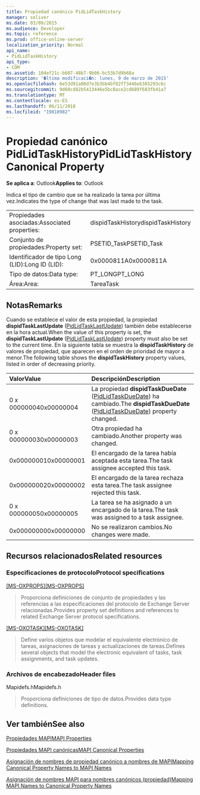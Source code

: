 ```yaml
---
title: Propiedad canónico PidLidTaskHistory
manager: soliver
ms.date: 03/09/2015
ms.audience: Developer
ms.topic: reference
ms.prod: office-online-server
localization_priority: Normal
api_name:
- PidLidTaskHistory
api_type:
- COM
ms.assetid: 104ef21c-b607-48b7-9b06-bc53b7d9b68a
description: '�ltima modificaci�n: lunes, 9 de marzo de 2015'
ms.openlocfilehash: 6e53d91a80d7e3b3bb4bf02ff3446eb385293c6c
ms.sourcegitcommit: 9d60cd82b5413446e5bc8ace2cd689f683fb41a7
ms.translationtype: MT
ms.contentlocale: es-ES
ms.lasthandoff: 06/11/2018
ms.locfileid: "19818982"
---
```

# <a name="pidlidtaskhistory-canonical-property"></a><span data-ttu-id="01401-103">Propiedad canónico PidLidTaskHistory</span><span class="sxs-lookup"><span data-stu-id="01401-103">PidLidTaskHistory Canonical Property</span></span>

  
  
<span data-ttu-id="01401-104">**Se aplica a**: Outlook</span><span class="sxs-lookup"><span data-stu-id="01401-104">**Applies to**: Outlook</span></span> 
  
<span data-ttu-id="01401-105">Indica el tipo de cambio que se ha realizado la tarea por última vez.</span><span class="sxs-lookup"><span data-stu-id="01401-105">Indicates the type of change that was last made to the task.</span></span>
  
|||
|:-----|:-----|
|<span data-ttu-id="01401-106">Propiedades asociadas:</span><span class="sxs-lookup"><span data-stu-id="01401-106">Associated properties:</span></span>  <br/> |<span data-ttu-id="01401-107">dispidTaskHistory</span><span class="sxs-lookup"><span data-stu-id="01401-107">dispidTaskHistory</span></span>  <br/> |
|<span data-ttu-id="01401-108">Conjunto de propiedades:</span><span class="sxs-lookup"><span data-stu-id="01401-108">Property set:</span></span>  <br/> |<span data-ttu-id="01401-109">PSETID_Task</span><span class="sxs-lookup"><span data-stu-id="01401-109">PSETID_Task</span></span>  <br/> |
|<span data-ttu-id="01401-110">Identificador de tipo Long (LID):</span><span class="sxs-lookup"><span data-stu-id="01401-110">Long ID (LID):</span></span>  <br/> |<span data-ttu-id="01401-111">0x0000811A</span><span class="sxs-lookup"><span data-stu-id="01401-111">0x0000811A</span></span>  <br/> |
|<span data-ttu-id="01401-112">Tipo de datos:</span><span class="sxs-lookup"><span data-stu-id="01401-112">Data type:</span></span>  <br/> |<span data-ttu-id="01401-113">PT_LONG</span><span class="sxs-lookup"><span data-stu-id="01401-113">PT_LONG</span></span>  <br/> |
|<span data-ttu-id="01401-114">Área:</span><span class="sxs-lookup"><span data-stu-id="01401-114">Area:</span></span>  <br/> |<span data-ttu-id="01401-115">Tarea</span><span class="sxs-lookup"><span data-stu-id="01401-115">Task</span></span>  <br/> |
   
## <a name="remarks"></a><span data-ttu-id="01401-116">Notas</span><span class="sxs-lookup"><span data-stu-id="01401-116">Remarks</span></span>

<span data-ttu-id="01401-117">Cuando se establece el valor de esta propiedad, la propiedad **dispidTaskLastUpdate** ([PidLidTaskLastUpdate](pidlidtasklastupdate-canonical-property.md)) también debe establecerse en la hora actual.</span><span class="sxs-lookup"><span data-stu-id="01401-117">When the value of this property is set, the **dispidTaskLastUpdate** ([PidLidTaskLastUpdate](pidlidtasklastupdate-canonical-property.md)) property must also be set to the current time.</span></span> <span data-ttu-id="01401-118">En la siguiente tabla se muestra la **dispidTaskHistory** de valores de propiedad, que aparecen en el orden de prioridad de mayor a menor.</span><span class="sxs-lookup"><span data-stu-id="01401-118">The following table shows the **dispidTaskHistory** property values, listed in order of decreasing priority.</span></span> 
  
|<span data-ttu-id="01401-119">**Valor**</span><span class="sxs-lookup"><span data-stu-id="01401-119">**Value**</span></span>|<span data-ttu-id="01401-120">**Descripción**</span><span class="sxs-lookup"><span data-stu-id="01401-120">**Description**</span></span>|
|:-----|:-----|
|<span data-ttu-id="01401-121">0 x 00000004</span><span class="sxs-lookup"><span data-stu-id="01401-121">0x00000004</span></span>  <br/> |<span data-ttu-id="01401-122">La propiedad **dispidTaskDueDate** ([PidLidTaskDueDate](pidlidtaskduedate-canonical-property.md)) ha cambiado.</span><span class="sxs-lookup"><span data-stu-id="01401-122">The **dispidTaskDueDate** ([PidLidTaskDueDate](pidlidtaskduedate-canonical-property.md)) property changed.</span></span>  <br/> |
|<span data-ttu-id="01401-123">0 x 00000003</span><span class="sxs-lookup"><span data-stu-id="01401-123">0x00000003</span></span>  <br/> |<span data-ttu-id="01401-124">Otra propiedad ha cambiado.</span><span class="sxs-lookup"><span data-stu-id="01401-124">Another property was changed.</span></span>  <br/> |
|<span data-ttu-id="01401-125">0x00000001</span><span class="sxs-lookup"><span data-stu-id="01401-125">0x00000001</span></span>  <br/> |<span data-ttu-id="01401-126">El encargado de la tarea había aceptada esta tarea.</span><span class="sxs-lookup"><span data-stu-id="01401-126">The task assignee accepted this task.</span></span>  <br/> |
|<span data-ttu-id="01401-127">0x00000002</span><span class="sxs-lookup"><span data-stu-id="01401-127">0x00000002</span></span>  <br/> |<span data-ttu-id="01401-128">El encargado de la tarea rechaza esta tarea.</span><span class="sxs-lookup"><span data-stu-id="01401-128">The task assignee rejected this task.</span></span>  <br/> |
|<span data-ttu-id="01401-129">0 x 00000005</span><span class="sxs-lookup"><span data-stu-id="01401-129">0x00000005</span></span>  <br/> |<span data-ttu-id="01401-130">La tarea se ha asignado a un encargado de la tarea.</span><span class="sxs-lookup"><span data-stu-id="01401-130">The task was assigned to a task assignee.</span></span>  <br/> |
|<span data-ttu-id="01401-131">0x00000000</span><span class="sxs-lookup"><span data-stu-id="01401-131">0x00000000</span></span>  <br/> |<span data-ttu-id="01401-132">No se realizaron cambios.</span><span class="sxs-lookup"><span data-stu-id="01401-132">No changes were made.</span></span>  <br/> |
   
## <a name="related-resources"></a><span data-ttu-id="01401-133">Recursos relacionados</span><span class="sxs-lookup"><span data-stu-id="01401-133">Related resources</span></span>

### <a name="protocol-specifications"></a><span data-ttu-id="01401-134">Especificaciones de protocolo</span><span class="sxs-lookup"><span data-stu-id="01401-134">Protocol specifications</span></span>

<span data-ttu-id="01401-135">[[MS-OXPROPS]](http://msdn.microsoft.com/library/f6ab1613-aefe-447d-a49c-18217230b148%28Office.15%29.aspx)</span><span class="sxs-lookup"><span data-stu-id="01401-135">[[MS-OXPROPS]](http://msdn.microsoft.com/library/f6ab1613-aefe-447d-a49c-18217230b148%28Office.15%29.aspx)</span></span>
  
> <span data-ttu-id="01401-136">Proporciona definiciones de conjunto de propiedades y las referencias a las especificaciones del protocolo de Exchange Server relacionadas.</span><span class="sxs-lookup"><span data-stu-id="01401-136">Provides property set definitions and references to related Exchange Server protocol specifications.</span></span>
    
<span data-ttu-id="01401-137">[[MS-OXOTASK]](http://msdn.microsoft.com/library/55600ec0-6195-4730-8436-59c7931ef27e%28Office.15%29.aspx)</span><span class="sxs-lookup"><span data-stu-id="01401-137">[[MS-OXOTASK]](http://msdn.microsoft.com/library/55600ec0-6195-4730-8436-59c7931ef27e%28Office.15%29.aspx)</span></span>
  
> <span data-ttu-id="01401-138">Define varios objetos que modelar el equivalente electrónico de tareas, asignaciones de tareas y actualizaciones de tareas.</span><span class="sxs-lookup"><span data-stu-id="01401-138">Defines several objects that model the electronic equivalent of tasks, task assignments, and task updates.</span></span>
    
### <a name="header-files"></a><span data-ttu-id="01401-139">Archivos de encabezado</span><span class="sxs-lookup"><span data-stu-id="01401-139">Header files</span></span>

<span data-ttu-id="01401-140">Mapidefs.h</span><span class="sxs-lookup"><span data-stu-id="01401-140">Mapidefs.h</span></span>
  
> <span data-ttu-id="01401-141">Proporciona definiciones de tipo de datos.</span><span class="sxs-lookup"><span data-stu-id="01401-141">Provides data type definitions.</span></span>
    
## <a name="see-also"></a><span data-ttu-id="01401-142">Ver también</span><span class="sxs-lookup"><span data-stu-id="01401-142">See also</span></span>



[<span data-ttu-id="01401-143">Propiedades MAPI</span><span class="sxs-lookup"><span data-stu-id="01401-143">MAPI Properties</span></span>](mapi-properties.md)
  
[<span data-ttu-id="01401-144">Propiedades MAPI canónicas</span><span class="sxs-lookup"><span data-stu-id="01401-144">MAPI Canonical Properties</span></span>](mapi-canonical-properties.md)
  
[<span data-ttu-id="01401-145">Asignación de nombres de propiedad canónico a nombres de MAPI</span><span class="sxs-lookup"><span data-stu-id="01401-145">Mapping Canonical Property Names to MAPI Names</span></span>](mapping-canonical-property-names-to-mapi-names.md)
  
[<span data-ttu-id="01401-146">Asignación de nombres MAPI para nombres canónicos (propiedad)</span><span class="sxs-lookup"><span data-stu-id="01401-146">Mapping MAPI Names to Canonical Property Names</span></span>](mapping-mapi-names-to-canonical-property-names.md)

